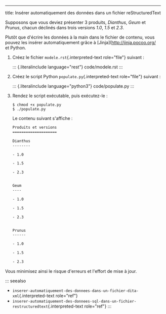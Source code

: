 ---
title: Insérer automatiquement des données dans un fichier reStructuredText

Supposons que vous deviez présenter 3 produits, *Dianthus*, *Geum* et
*Prunus*, chacun déclinés dans trois versions *1.0*, *1.5* et *2.3*.

Plutôt que d\'écrire les données à la main dans le fichier de contenu,
vous pouvez les insérer automatiquement grâce à
\[Jinja\](<http://jinja.pocoo.org/> et Python.

1.  Créez le fichier `modele.rst`{.interpreted-text role="file"}
    suivant :

    ::: {.literalinclude language="rest"}
    code/modele.rst
    :::

2.  Créez le script Python `populate.py`{.interpreted-text role="file"}
    suivant :

    ::: {.literalinclude language="python3"}
    code/populate.py
    :::

3.  Rendez le script exécutable, puis exécutez-le :

    ``` console
    $ chmod +x populate.py              
    $ ./populate.py             
    ```

    Le contenu suivant s\'affiche :

    ``` rest
    Produits et versions
    ====================

    Dianthus
    --------

    - 1.0

    - 1.5

    - 2.3


    Geum
    ----

    - 1.0

    - 1.5

    - 2.3


    Prunus
    ------

    - 1.0

    - 1.5

    - 2.3
    ```

Vous minimisez ainsi le risque d\'erreurs et l\'effort de mise à jour.

::: seealso
-   `inserer-automatiquement-des-donnees-dans-un-fichier-dita-xml`{.interpreted-text
    role="ref"}
-   `inserer-automatiquement-des-donnees-sql-dans-un-fichier-restructuredtext`{.interpreted-text
    role="ref"}
:::

